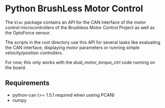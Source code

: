 Python BrushLess Motor Control
==============================

The `blmc` package contains an API for the CAN interface of the motor control
microcontrollers of the Brushless Motor Control Project as well as the
OptoForce sensor.

The scripts in the root directory use this API for several tasks like
evaluating the CAN interface, displaying motor parameters or running simple
velocity/position controllers.

For now, this only works with the *dual_motor_torque_ctrl* code running on the
board.


Requirements
------------

 * python-can (>= 1.5.1 required when useing PCAN)
 * numpy
